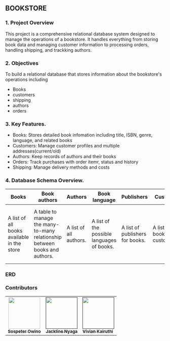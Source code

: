 ## BOOKSTORE

### 1. Project Overview

This project is a comprehensive relational database system designed to manage the operations of a bookstore. It handles everything from storing book data and managing customer information to processing orders, handling shipping, and trackking authors. 

### 2. Objectives
To build a relational database that stores information about the bookstore's operations including
- Books
- customers
- shipping
- authors
- orders

### 3. Key Features.
- Books: Stores detailed book infomation including title, ISBN, genre, language, and related books
- Customers: Manage customer profiles and multiple addresses(current/old)
- Authors: Keep records of authors and their books
- Orders: Track purchases with order itemr, status and history
- Shipping: Manage delivery methods and costs

  
### 4. Database Schema Overview.
<table>
    <thread>
      <tr>
        <th>Books</th>
        <th>Book authors</th>
        <th>Authors</th>
        <th>Book language</th>
        <th>Publishers</th>
        <th>Customer</th>
        <th>Customer Address</th>
        <th>Address status</th>
        <th>Address</th>
        <th>Country</th>
        <th>Customer Order</th>
        <th>Order line</th>
        <th>Shipping methods</th>
        <th>Order History</th>
        <th>Order Status</th>
      </tr>
    </thread>
   <tbody>
        <tr>
          <td>A list of all books available in the store</td>
          <td>A table to manage the many-to-many relationship 
between books and authors. </td>
          <td>A list of all authors.</td>
          <td>A list of the possible languages of books. </td>
          <td> A list of publishers for books.</td>
          <td> A list of the bookstore's customers. </td>
          <td>A list of addresses for customers. Each 
customer can have multiple addresses. </td>
          <td>A list of statuses for an address (e.g., current, 
old).</td>
          <td> A list of all addresses in the system.</td>
          <td>A list of countries where the addresses are located.</td>
          <td>A list of orders placed by customers. </td>
          <td>A list of books that are part of each order</td>
          <td>A list of possible shipping methods for an 
order.</td>
          <td>A record of the history of an order (e.g., ordered, 
cancelled, delivered).</td>
          <td>A list of possible statuses for an order (e.g., 
pending, shipped, delivered). </td>
        </tr>
     
   </tbody>
</table>

### ERD

### Contributors
<table>
  <tbody>
    <tr>
      <td align="center">
        <a href="https://github.com/Itchy-Fingers">
        <img src="https://avatars.githubusercontent.com/u/113516060?v=4" width="100">
        <br />
        <sub><b>Sospeter Owino</b></sub>
        <a/>
      </td>
      <td align="center">
      <a href="">
      <img src="https://avatars.githubusercontent.com/u/126550868?v=4" width="100">
      <br />
      <sub><b>Jackline Nyaga</b></sub>
      <a/>
      </td>
      <td align="centre">
        <a href="">
        <img src="https://avatars.githubusercontent.com/u/122861507?v=4" width="100">
        <br />
        <sub><b>Vivian Kairuthi<b><sub>
        <a/>
      </td>
    </tr>
  </tbody>
</table>
